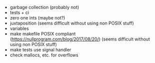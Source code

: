 - garbage collection (probably not)
- tests + ci
- zero one ints (maybe not?)
- juxtaposition (seems difficult without using non POSIX stuff)
- variables
- make makefile POSIX compliant (https://nullprogram.com/blog/2017/08/20/) (seems difficult without using non POSIX stuff)
- make tests use signal handler
- check mallocs, etc. for overflows
